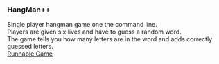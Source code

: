 ### HangMan++
 Single player hangman game one the command line.<br/>
 Players are given six lives and have to guess a random word.<br/>
 The game tells you how many letters are in the word and adds correctly guessed letters.<br/>
[Runnable Game](https://replit.com/@ISAACZABRISKIE/Main#Main.cpp)
